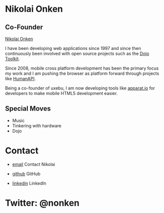 Nikolai Onken
=============

Co-Founder
----------

[Nikolai Onken](/media/img/team/onken.jpg)

I have been developing web applications since 1997 and since then continuously been involved with open source projects such as the [Dojo Toolkit](http://dojotoolkit.org). 

Since 2008, mobile cross platform development has been the primary focus my work and I am pushing the browser as platform forward through projects like [HumanAPI](http://humanapi.org). 

Being a co-founder of uxebu, I am now developing tools like [apparat.io](http://apparat.io) for developers to make mobile HTML5 development easier.

Special Moves
-------------

* Music
* Tinkering with hardware
* Dojo

Contact
=======

* [email](/#contact-form)
  Contact Nikolai

* [github](http://github.com/nonken)
  GitHub

* [linkedin](http://www.linkedin.com/in/onken)
  LinkedIn

Twitter: @nonken
================
